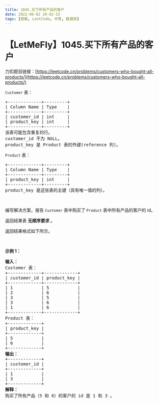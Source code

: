 ```yaml
---
title: 1045.买下所有产品的客户
date: 2022-06-02 20-02-53
tags: [题解, LeetCode, 中等, 数据库]
---
```


# 【LetMeFly】1045.买下所有产品的客户

力扣题目链接：[https://leetcode.cn/problems/customers-who-bought-all-products/](https://leetcode.cn/problems/customers-who-bought-all-products/)

<p><code>Customer</code>&nbsp;表：</p>

<pre>
+-------------+---------+
| Column Name | Type    |
+-------------+---------+
| customer_id | int     |
| product_key | int     |
+-------------+---------+
该表可能包含重复的行。
customer_id 不为 NULL。
product_key 是 Product 表的外键(reference 列)。
</pre>

<p><code>Product</code>&nbsp;表：</p>

<pre>
+-------------+---------+
| Column Name | Type    |
+-------------+---------+
| product_key | int     |
+-------------+---------+
product_key 是这张表的主键（具有唯一值的列）。
</pre>

<p>&nbsp;</p>

<p>编写解决方案，报告&nbsp;<code>Customer</code> 表中购买了 <code>Product</code> 表中所有产品的客户的 id。</p>

<p>返回结果表 <strong>无顺序要求</strong> 。</p>

<p>返回结果格式如下所示。</p>

<p>&nbsp;</p>

<p><strong>示例 1：</strong></p>

<pre>
<strong>输入：</strong>
Customer 表：
+-------------+-------------+
| customer_id | product_key |
+-------------+-------------+
| 1           | 5           |
| 2           | 6           |
| 3           | 5           |
| 3           | 6           |
| 1           | 6           |
+-------------+-------------+
Product 表：
+-------------+
| product_key |
+-------------+
| 5           |
| 6           |
+-------------+
<strong>输出：</strong>
+-------------+
| customer_id |
+-------------+
| 1           |
| 3           |
+-------------+
<strong>解释：</strong>
购买了所有产品（5 和 6）的客户的 id 是 1 和 3 。
</pre>


    